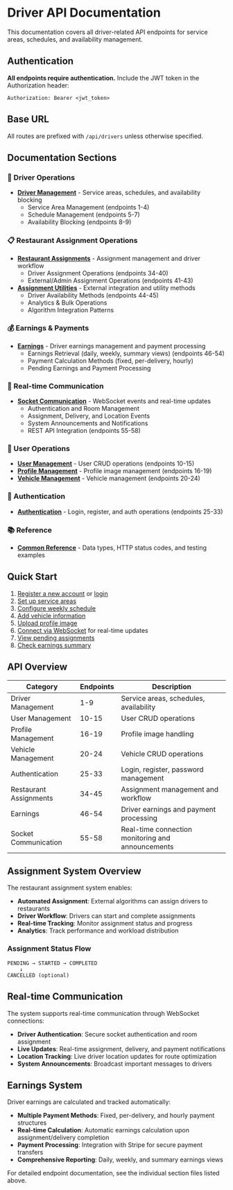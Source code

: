 # Driver API Documentation

This documentation covers all driver-related API endpoints for service areas, schedules, and availability management.

## Authentication

**All endpoints require authentication.** Include the JWT token in the Authorization header:

```
Authorization: Bearer <jwt_token>
```

## Base URL

All routes are prefixed with `/api/drivers` unless otherwise specified.

## Documentation Sections

### 🚗 Driver Operations
- [**Driver Management**](./driver-management.md) - Service areas, schedules, and availability blocking
  - Service Area Management (endpoints 1-4)
  - Schedule Management (endpoints 5-7)  
  - Availability Blocking (endpoints 8-9)

### 📋 Restaurant Assignment Operations
- [**Restaurant Assignments**](./restaurant-assignments.md) - Assignment management and driver workflow
  - Driver Assignment Operations (endpoints 34-40)
  - External/Admin Assignment Operations (endpoints 41-43)
- [**Assignment Utilities**](./assignment-utilities.md) - External integration and utility methods
  - Driver Availability Methods (endpoints 44-45)
  - Analytics & Bulk Operations
  - Algorithm Integration Patterns

### 💰 Earnings & Payments
- [**Earnings**](./earnings.md) - Driver earnings management and payment processing
  - Earnings Retrieval (daily, weekly, summary views) (endpoints 46-54)
  - Payment Calculation Methods (fixed, per-delivery, hourly)
  - Pending Earnings and Payment Processing

### 🔌 Real-time Communication
- [**Socket Communication**](./socket-communication.md) - WebSocket events and real-time updates
  - Authentication and Room Management
  - Assignment, Delivery, and Location Events
  - System Announcements and Notifications
  - REST API Integration (endpoints 55-58)

### 👤 User Operations  
- [**User Management**](./user-management.md) - User CRUD operations (endpoints 10-15)
- [**Profile Management**](./profile-management.md) - Profile image management (endpoints 16-19)
- [**Vehicle Management**](./vehicle-management.md) - Vehicle management (endpoints 20-24)

### 🔐 Authentication
- [**Authentication**](./authentication.md) - Login, register, and auth operations (endpoints 25-33)

### 📚 Reference
- [**Common Reference**](./common.md) - Data types, HTTP status codes, and testing examples

## Quick Start

1. [Register a new account](./authentication.md#register) or [login](./authentication.md#login)
2. [Set up service areas](./driver-management.md#create-service-area) 
3. [Configure weekly schedule](./driver-management.md#update-weekly-schedule)
4. [Add vehicle information](./vehicle-management.md#add-vehicle)
5. [Upload profile image](./profile-management.md#upload-profile-image)
6. [Connect via WebSocket](./socket-communication.md#connection-setup) for real-time updates
7. [View pending assignments](./restaurant-assignments.md#get-pending-assignments)
8. [Check earnings summary](./earnings.md#get-earnings-summary)

## API Overview

| Category | Endpoints | Description |
|----------|-----------|-------------|
| Driver Management | 1-9 | Service areas, schedules, availability |
| User Management | 10-15 | User CRUD operations |
| Profile Management | 16-19 | Profile image handling |
| Vehicle Management | 20-24 | Vehicle CRUD operations |
| Authentication | 25-33 | Login, register, password management |
| Restaurant Assignments | 34-45 | Assignment management and workflow |
| Earnings | 46-54 | Driver earnings and payment processing |
| Socket Communication | 55-58 | Real-time connection monitoring and announcements |

## Assignment System Overview

The restaurant assignment system enables:
- **Automated Assignment**: External algorithms can assign drivers to restaurants
- **Driver Workflow**: Drivers can start and complete assignments  
- **Real-time Tracking**: Monitor assignment status and progress
- **Analytics**: Track performance and workload distribution

### Assignment Status Flow
```
PENDING → STARTED → COMPLETED
    ↓
CANCELLED (optional)
```

## Real-time Communication

The system supports real-time communication through WebSocket connections:
- **Driver Authentication**: Secure socket authentication and room assignment
- **Live Updates**: Real-time assignment, delivery, and payment notifications
- **Location Tracking**: Live driver location updates for route optimization
- **System Announcements**: Broadcast important messages to drivers

## Earnings System

Driver earnings are calculated and tracked automatically:
- **Multiple Payment Methods**: Fixed, per-delivery, and hourly payment structures
- **Real-time Calculation**: Automatic earnings calculation upon assignment/delivery completion
- **Payment Processing**: Integration with Stripe for secure payment transfers
- **Comprehensive Reporting**: Daily, weekly, and summary earnings views

For detailed endpoint documentation, see the individual section files listed above. 